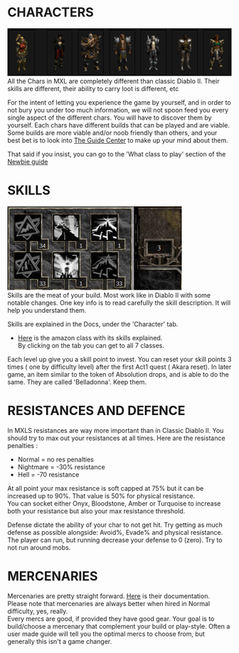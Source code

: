 # CHARACTERS
![](../img/char_banner.png)  
All the Chars in MXL are completely different than classic Diablo II. Their skills are different, their ability to carry loot is different, etc

For the intent of letting you experience the game by yourself, and in order to not bury you under too much information, we will not spoon feed you every single aspect of the different chars. You will have to discover them by yourself. Each chars have different builds that can be played and are viable. Some builds are more viable and/or noob friendly than others, and your best bet is to look into [The Guide Center](https://forum.median-xl.com/viewforum.php?f=40) to make up your mind about them.

That said if you insist, you can go to the 'What class to play' section of the [Newbie guide](https://forum.median-xl.com/viewtopic.php?f=40&t=34407)

# SKILLS
![Placeholder](../img/skill_banner.png)  
Skills are the meat of your build. Most work like in Diablo II with some notable changes. One key info is to read carefully the skill description. It will help you understand them.  

Skills are explained in the Docs, under the 'Character' tab.  
- [Here](https://docs.median-xl.com/doc/class/amazon) is the amazon class with its skills explained.  
By clicking on the tab you can get to all 7 classes. 

Each level up give you a skill point to invest. You can reset your skill points 3 times ( one by difficulty level) after the first Act1 quest ( Akara reset). In later game, an item similar to the token of Absolution drops, and is able to do the same. They are called 'Belladonna'. Keep them.

# RESISTANCES AND DEFENCE

In MXLS resistances are way more important than in Classic Diablo II. You should try to max out your resistances at all times. Here are the resistance penalties :  
- Normal = no res penalties  
- Nightmare = -30% resistance  
- Hell = -70 resistance  

At all point your max resistance is soft capped at 75% but it can be increased up to 90%. That value is 50% for physical resistance.  
You can socket either Onyx, Bloodstone, Amber or Turquoise to increase both your resistance but also your max resistance threshold.

Defense dictate the ability of your char to not get hit. Try getting as much defense as possible alongside: Avoid%, Evade% and physical resistance.   
The player can run, but running decrease your defense to 0 (zero). Try to not run around mobs.  

# MERCENARIES

Mercenaries are pretty straight forward. [Here](https://docs.median-xl.com/doc/class/hirelings) is their documentation.  
Please note that mercenaries are always better when hired in Normal difficulty, yes, really.  
Every mercs are good, if provided they have good gear. Your goal is to build/choose a mercenary that complement your build or play-style. Often a user made guide will tell you the optimal mercs to choose from, but generally this isn't a game changer.
